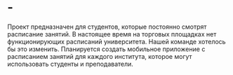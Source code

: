 # -
Проект предназначен для студентов, которые постоянно смотрят расписание занятий. В настоящее время на торговых площадках нет функционирующих расписаний университета. Нашей команде хотелось бы это изменить. Планируется создать мобильное приложение с расписанием занятий для каждого института, которое могут использовать студенты и преподаватели. 
